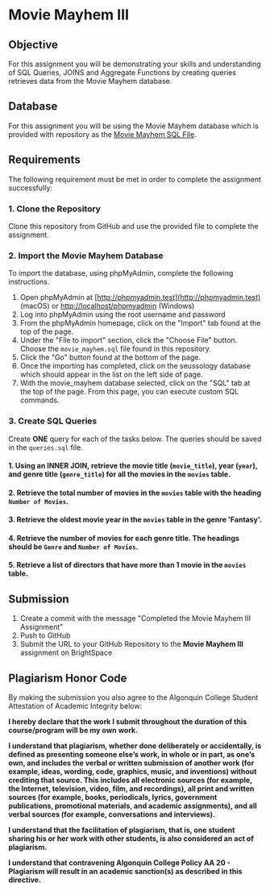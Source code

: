 # Movie Mayhem III

## Objective
For this assignment you will be demonstrating your skills and understanding of SQL Queries, JOINS and Aggregate Functions by creating queries retrieves data from the Movie Mayhem database.

## Database
For this assignment you will be using the Movie Mayhem database which is provided with repository as the [Movie Mayhem SQL File](movie_mayhem.sql).

## Requirements
The following requirement must be met in order to complete the assignment successfully: 

### 1. Clone the Repository
Clone this repository from GitHub and use the provided file to complete the assignment.

### 2. Import the Movie Mayhem Database
To import the database, using phpMyAdmin, complete the following instructions.

1. Open phpMyAdmin at [http://phpmyadmin.test](http://phpmyadmin.test) (macOS) or [http://localhost/phpmyadmin](http://localhost/phpmyadmin) (Windows)
2. Log into phpMyAdmin using the root username and password
3. From the phpMyAdmin homepage, click on the "Import" tab found at the top of the page.
4. Under the "File to import" section, click the "Choose File" button. Choose the `movie_mayhem.sql` file found in this repository.
5. Click the "Go" button found at the bottom of the page. 
6. Once the importing has completed, click on the seussology database which should appear in the list on the left side of page.
7. With the movie_mayhem database selected, click on the "SQL" tab at the top of the page. From this page, you can execute custom SQL commands.

### 3. Create SQL Queries
Create **ONE** query for each of the tasks below. The queries should be saved in the `queries.sql` file.

#### 1. Using an INNER JOIN, retrieve the movie title (`movie_title`), year (`year`), and genre title (`genre_title`) for all the movies in the `movies` table. 

#### 2. Retrieve the total number of movies in the `movies` table with the heading `Number of Movies`.

#### 3. Retrieve the oldest movie year in the `movies` table in the genre 'Fantasy'.

#### 4. Retrieve the number of movies for each genre title. The headings should be `Genre` and `Number of Movies`.

#### 5. Retrieve a list of directors that have more than 1 movie in the `movies` table.


## Submission
1. Create a commit with the message "Completed the Movie Mayhem III Assignment"
2. Push to GitHub
3. Submit the URL to your GitHub Repository to the **Movie Mayhem III** assignment on BrightSpace

## Plagiarism Honor Code
By making the submission you also agree to the Algonquin College Student Attestation of Academic Integrity below: 

**I hereby declare that the work I submit throughout the duration of this course/program will be my own work.**

**I understand that plagiarism, whether done deliberately or accidentally, is defined as presenting someone else’s work, in whole or in part, as one’s own, and includes the verbal or written submission of another work (for example, ideas, wording, code, graphics, music, and inventions) without crediting that source. This includes all electronic sources (for example, the Internet, television, video, film, and recordings), all print and written sources (for example, books, periodicals, lyrics, government publications, promotional materials, and academic assignments), and all verbal sources (for example, conversations and interviews).**

**I understand that the facilitation of plagiarism, that is, one student sharing his or her work with other students, is also considered an act of plagiarism.**

**I understand that contravening Algonquin College Policy AA 20 - Plagiarism will result in an academic sanction(s) as described in this directive.**